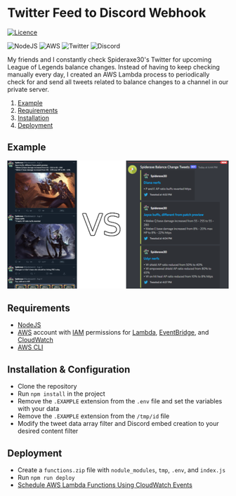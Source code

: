 # Twitter Feed to Discord Webhook

[![Licence](https://img.shields.io/github/license/Ileriayo/markdown-badges?style=for-the-badge)](./LICENSE)


![NodeJS](https://img.shields.io/badge/node.js-6DA55F?style=for-the-badge&logo=node.js&logoColor=white)
![AWS](https://img.shields.io/badge/AWS-%23FF9900.svg?style=for-the-badge&logo=amazon-aws&logoColor=white)
![Twitter](https://img.shields.io/badge/Twitter-%231DA1F2.svg?style=for-the-badge&logo=Twitter&logoColor=white)
![Discord](https://img.shields.io/badge/%3CServer%3E-%237289DA.svg?style=for-the-badge&logo=discord&logoColor=white)

My friends and I constantly check Spideraxe30's Twitter for upcoming League of Legends balance changes. Instead of having to keep checking manually every day, I created an AWS Lambda process to periodically check for and send all tweets related to balance changes to a channel in our private server.

1. [Example](#example)
2. [Requirements](#requirements)
3. [Installation](#installation--configuration)
4. [Deployment](#deployment) 

## Example
![Clogged Twitter feed vs clean Discord feed](./assets/twitter-vs-tweetbot.png)

## Requirements
* [NodeJS](https://nodejs.org/en/)
* [AWS](https://aws.amazon.com/) account with [IAM](https://aws.amazon.com/iam/) permissions for [Lambda](https://aws.amazon.com/lambda/), [EventBridge](https://aws.amazon.com/eventbridge/), and [CloudWatch](https://aws.amazon.com/cloudwatch/)
* [AWS CLI](https://aws.amazon.com/cli/)

## Installation & Configuration
- Clone the repository
- Run `npm install` in the project
- Remove the `.EXAMPLE` extension from the `.env` file and set the variables with your data
- Remove the `.EXAMPLE` extension from the `/tmp/id` file
- Modify the tweet data array filter and Discord embed creation to your desired content filter

## Deployment
- Create a `functions.zip` file with `nodule_modules`, `tmp`, `.env`, and `index.js`
- Run `npm run deploy`
- [Schedule AWS Lambda Functions Using CloudWatch Events](https://docs.aws.amazon.com/AmazonCloudWatch/latest/events/RunLambdaSchedule.html)